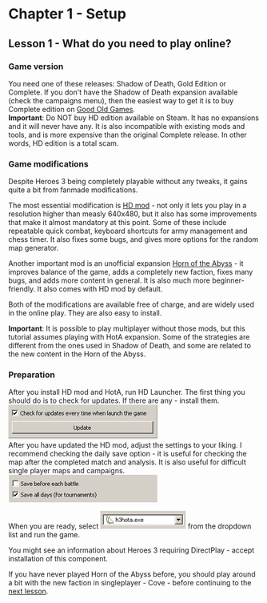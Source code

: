 # Chapter 1 - Setup
## Lesson 1 - What do you need to play online?

### Game version
You need one of these releases: Shadow of Death, Gold Edition or Complete. If you don't have the Shadow of Death expansion available (check the campaigns menu), then the easiest way to get it is to buy Complete edition on [Good Old Games](https://www.gog.com/game/heroes_of_might_and_magic_3_complete_edition).  
**Important**: Do NOT buy HD edition available on Steam. It has no expansions and it will never have any. It is also incompatible with existing mods and tools, and is more expensive than the original Complete release. In other words, HD edition is a total scam.

### Game modifications
Despite Heroes 3 being completely playable without any tweaks, it gains quite a bit from fanmade modifications.

The most essential modification is [HD mod](https://sites.google.com/site/heroes3hd/) - not only it lets you play in a resolution higher than measly 640x480, but it also has some improvements that make it almost mandatory at this point. Some of these include repeatable quick combat, keyboard shortcuts for army management and chess timer. It also fixes some bugs, and gives more options for the random map generator.

Another important mod is an unofficial expansion [Horn of the Abyss](http://heroescommunity.com/viewthread.php3?TID=39830) - it improves balance of the game, adds a completely new faction, fixes many bugs, and adds more content in general. It is also much more beginner-friendly. It also comes with HD mod by default.

Both of the modifications are available free of charge, and are widely used in the online play. They are also easy to install.

**Important**: It is possible to play multiplayer without those mods, but this tutorial assumes playing with HotA expansion. Some of the strategies are different from the ones used in Shadow of Death, and some are related to the new content in the Horn of the Abyss.

### Preparation
After you install HD mod and HotA, run HD Launcher. The first thing you should do is to check for updates. If there are any - install them.  
![update image](img/update.png)  
After you have updated the HD mod, adjust the settings to your liking. I recommend checking the daily save option - it is useful for checking the map after the completed match and analysis. It is also useful for difficult single player maps and campaigns.   
![save all days (for tournaments)](img/daily_save.png)

When you are ready, select
![h3hota.exe](img/dropdown.png) from the dropdown list and run the game.

You might see an information about Heroes 3 requiring DirectPlay - accept installation of this component.

If you have never played Horn of the Abyss before, you should play around a bit with the new faction in singleplayer - Cove - before continuing to the [next lesson](lesson002.md).
